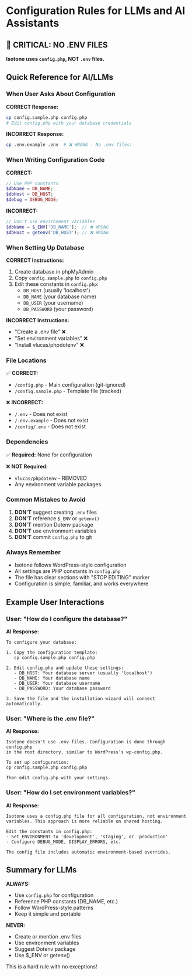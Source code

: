 # Configuration Rules for LLMs and AI Assistants

## 🚫 CRITICAL: NO .ENV FILES

**Isotone uses `config.php`, NOT `.env` files.**

## Quick Reference for AI/LLMs

### When User Asks About Configuration

**CORRECT Response:**
```bash
cp config.sample.php config.php
# Edit config.php with your database credentials
```

**INCORRECT Response:**
```bash
cp .env.example .env  # ❌ WRONG - No .env files!
```

### When Writing Configuration Code

**CORRECT:**
```php
// Use PHP constants
$dbName = DB_NAME;
$dbHost = DB_HOST;
$debug = DEBUG_MODE;
```

**INCORRECT:**
```php
// Don't use environment variables
$dbName = $_ENV['DB_NAME'];  // ❌ WRONG
$dbHost = getenv('DB_HOST'); // ❌ WRONG
```

### When Setting Up Database

**CORRECT Instructions:**
1. Create database in phpMyAdmin
2. Copy `config.sample.php` to `config.php`
3. Edit these constants in `config.php`:
   - `DB_HOST` (usually 'localhost')
   - `DB_NAME` (your database name)
   - `DB_USER` (your username)
   - `DB_PASSWORD` (your password)

**INCORRECT Instructions:**
- "Create a .env file" ❌
- "Set environment variables" ❌
- "Install vlucas/phpdotenv" ❌

### File Locations

✅ **CORRECT:**
- `/config.php` - Main configuration (git-ignored)
- `/config.sample.php` - Template file (tracked)

❌ **INCORRECT:**
- `/.env` - Does not exist
- `/.env.example` - Does not exist
- `/config/.env` - Does not exist

### Dependencies

✅ **Required:** None for configuration

❌ **NOT Required:**
- `vlucas/phpdotenv` - REMOVED
- Any environment variable packages

### Common Mistakes to Avoid

1. **DON'T** suggest creating `.env` files
2. **DON'T** reference `$_ENV` or `getenv()`
3. **DON'T** mention Dotenv package
4. **DON'T** use environment variables
5. **DON'T** commit `config.php` to git

### Always Remember

- Isotone follows WordPress-style configuration
- All settings are PHP constants in `config.php`
- The file has clear sections with "STOP EDITING" marker
- Configuration is simple, familiar, and works everywhere

## Example User Interactions

### User: "How do I configure the database?"

**AI Response:**
```
To configure your database:

1. Copy the configuration template:
   cp config.sample.php config.php

2. Edit config.php and update these settings:
   - DB_HOST: Your database server (usually 'localhost')
   - DB_NAME: Your database name
   - DB_USER: Your database username
   - DB_PASSWORD: Your database password

3. Save the file and the installation wizard will connect automatically.
```

### User: "Where is the .env file?"

**AI Response:**
```
Isotone doesn't use .env files. Configuration is done through config.php 
in the root directory, similar to WordPress's wp-config.php.

To set up configuration:
cp config.sample.php config.php

Then edit config.php with your settings.
```

### User: "How do I set environment variables?"

**AI Response:**
```
Isotone uses a config.php file for all configuration, not environment 
variables. This approach is more reliable on shared hosting.

Edit the constants in config.php:
- Set ENVIRONMENT to 'development', 'staging', or 'production'
- Configure DEBUG_MODE, DISPLAY_ERRORS, etc.

The config file includes automatic environment-based overrides.
```

## Summary for LLMs

**ALWAYS:**
- Use `config.php` for configuration
- Reference PHP constants (DB_NAME, etc.)
- Follow WordPress-style patterns
- Keep it simple and portable

**NEVER:**
- Create or mention .env files
- Use environment variables
- Suggest Dotenv package
- Use $_ENV or getenv()

This is a hard rule with no exceptions!